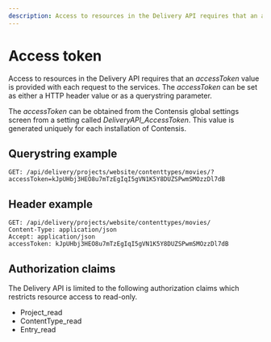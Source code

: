 ```yaml
---
description: Access to resources in the Delivery API requires that an accessToken value is provided with each request to the services.
---
```

# Access token

Access to resources in the Delivery API requires that an *accessToken* value is provided with each request to the services. The *accessToken* can be set as either a HTTP header value or as a querystring parameter.

The *accessToken* can be obtained from the Contensis global settings screen from a setting called *DeliveryAPI_AccessToken*. This value is generated uniquely for each installation of Contensis.

## Querystring example

```http
GET: /api/delivery/projects/website/contenttypes/movies/?accessToken=kJpUHbj3HEO8u7mTzEgIqI5gVN1K5Y8DUZSPwmSMOzzDl7dB
```

## Header example

```http
GET: /api/delivery/projects/website/contenttypes/movies/
Content-Type: application/json
Accept: application/json
accessToken: kJpUHbj3HEO8u7mTzEgIqI5gVN1K5Y8DUZSPwmSMOzzDl7dB
```

## Authorization claims

The Delivery API is limited to the following authorization claims which restricts resource access to read-only.

* Project_read
* ContentType_read
* Entry_read
